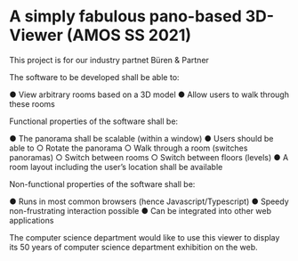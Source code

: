 # A simply fabulous pano-based 3D-Viewer (AMOS SS 2021)
This project is for our industry partnet Büren & Partner

The software to be developed shall be able to:

  ● View arbitrary rooms based on a 3D model
  ● Allow users to walk through these rooms

Functional properties of the software shall be:

  ● The panorama shall be scalable (within a window)
  ● Users should be able to
    ○ Rotate the panorama
    ○ Walk through a room (switches panoramas)
    ○ Switch between rooms
    ○ Switch between floors (levels)
  ● A room layout including the user’s location shall be available
  
Non-functional properties of the software shall be:

  ● Runs in most common browsers (hence Javascript/Typescript)
  ● Speedy non-frustrating interaction possible
  ● Can be integrated into other web applications
  
The computer science department would like to use this viewer to display its 50 years of computer science department exhibition on the web.
